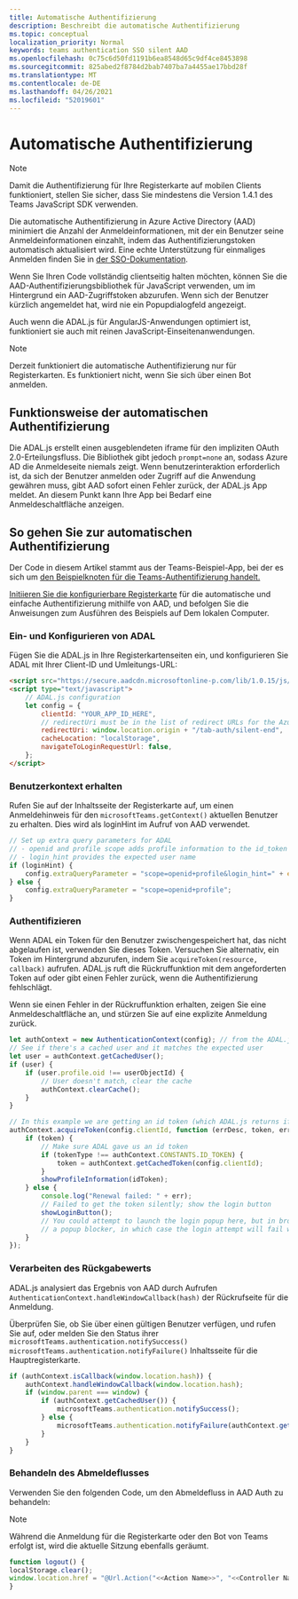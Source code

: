 ```yaml
---
title: Automatische Authentifizierung
description: Beschreibt die automatische Authentifizierung
ms.topic: conceptual
localization_priority: Normal
keywords: teams authentication SSO silent AAD
ms.openlocfilehash: 0c75c6d50fd1191b6ea8548d65c9df4ce8453898
ms.sourcegitcommit: 825abed2f8784d2bab7407ba7a4455ae17bbd28f
ms.translationtype: MT
ms.contentlocale: de-DE
ms.lasthandoff: 04/26/2021
ms.locfileid: "52019601"
---
```

# <a name="silent-authentication"></a>Automatische Authentifizierung

> [!NOTE]
> Damit die Authentifizierung für Ihre Registerkarte auf mobilen Clients funktioniert, stellen Sie sicher, dass Sie mindestens die Version 1.4.1 des Teams JavaScript SDK verwenden.

Die automatische Authentifizierung in Azure Active Directory (AAD) minimiert die Anzahl der Anmeldeinformationen, mit der ein Benutzer seine Anmeldeinformationen einzahlt, indem das Authentifizierungstoken automatisch aktualisiert wird. Eine echte Unterstützung für einmaliges Anmelden finden Sie in [der SSO-Dokumentation](~/tabs/how-to/authentication/auth-aad-sso.md).

Wenn Sie Ihren Code vollständig clientseitig halten möchten, können Sie die AAD-Authentifizierungsbibliothek für JavaScript verwenden, um im Hintergrund ein AAD-Zugriffstoken abzurufen. [](/azure/active-directory/develop/active-directory-authentication-libraries) Wenn sich der Benutzer kürzlich angemeldet hat, wird nie ein Popupdialogfeld angezeigt.

Auch wenn die ADAL.js für AngularJS-Anwendungen optimiert ist, funktioniert sie auch mit reinen JavaScript-Einseitenanwendungen.

> [!NOTE]
> Derzeit funktioniert die automatische Authentifizierung nur für Registerkarten. Es funktioniert nicht, wenn Sie sich über einen Bot anmelden.

## <a name="how-silent-authentication-works"></a>Funktionsweise der automatischen Authentifizierung

Die ADAL.js erstellt einen ausgeblendeten iframe für den impliziten OAuth 2.0-Erteilungsfluss. Die Bibliothek gibt jedoch `prompt=none` an, sodass Azure AD die Anmeldeseite niemals zeigt. Wenn benutzerinteraktion erforderlich ist, da sich der Benutzer anmelden oder Zugriff auf die Anwendung gewähren muss, gibt AAD sofort einen Fehler zurück, der ADAL.js App meldet. An diesem Punkt kann Ihre App bei Bedarf eine Anmeldeschaltfläche anzeigen.

## <a name="how-to-do-silent-authentication"></a>So gehen Sie zur automatischen Authentifizierung

Der Code in diesem Artikel stammt aus der Teams-Beispiel-App, bei der es sich um [den Beispielknoten für die Teams-Authentifizierung handelt.](https://github.com/OfficeDev/Microsoft-Teams-Samples/blob/main/samples/app-auth/nodejs/src/views/tab/silent/silent.hbs)

[Initiieren Sie die konfigurierbare Registerkarte](https://github.com/OfficeDev/Microsoft-Teams-Samples/tree/main/samples/tab-channel-group-config-page-auth/csharp) für die automatische und einfache Authentifizierung mithilfe von AAD, und befolgen Sie die Anweisungen zum Ausführen des Beispiels auf Dem lokalen Computer.

### <a name="include-and-configure-adal"></a>Ein- und Konfigurieren von ADAL

Fügen Sie die ADAL.js in Ihre Registerkartenseiten ein, und konfigurieren Sie ADAL mit Ihrer Client-ID und Umleitungs-URL:

```html
<script src="https://secure.aadcdn.microsoftonline-p.com/lib/1.0.15/js/adal.min.js" integrity="sha384-lIk8T3uMxKqXQVVfFbiw0K/Nq+kt1P3NtGt/pNexiDby2rKU6xnDY8p16gIwKqgI" crossorigin="anonymous"></script>
<script type="text/javascript">
    // ADAL.js configuration
    let config = {
        clientId: "YOUR_APP_ID_HERE",
        // redirectUri must be in the list of redirect URLs for the Azure AD app
        redirectUri: window.location.origin + "/tab-auth/silent-end",
        cacheLocation: "localStorage",
        navigateToLoginRequestUrl: false,
    };
</script>
```

### <a name="get-the-user-context"></a>Benutzerkontext erhalten

Rufen Sie auf der Inhaltsseite der Registerkarte auf, um einen Anmeldehinweis für den `microsoftTeams.getContext()` aktuellen Benutzer zu erhalten. Dies wird als loginHint im Aufruf von AAD verwendet.

```javascript
// Set up extra query parameters for ADAL
// - openid and profile scope adds profile information to the id_token
// - login_hint provides the expected user name
if (loginHint) {
    config.extraQueryParameter = "scope=openid+profile&login_hint=" + encodeURIComponent(loginHint);
} else {
    config.extraQueryParameter = "scope=openid+profile";
}
```

### <a name="authenticate"></a>Authentifizieren

Wenn ADAL ein Token für den Benutzer zwischengespeichert hat, das nicht abgelaufen ist, verwenden Sie dieses Token. Versuchen Sie alternativ, ein Token im Hintergrund abzurufen, indem Sie `acquireToken(resource, callback)` aufrufen. ADAL.js ruft die Rückruffunktion mit dem angeforderten Token auf oder gibt einen Fehler zurück, wenn die Authentifizierung fehlschlägt.

Wenn sie einen Fehler in der Rückruffunktion erhalten, zeigen Sie eine Anmeldeschaltfläche an, und stürzen Sie auf eine explizite Anmeldung zurück.

```javascript
let authContext = new AuthenticationContext(config); // from the ADAL.js library
// See if there's a cached user and it matches the expected user
let user = authContext.getCachedUser();
if (user) {
    if (user.profile.oid !== userObjectId) {
        // User doesn't match, clear the cache
        authContext.clearCache();
    }
}

// In this example we are getting an id token (which ADAL.js returns if we ask for resource = clientId)
authContext.acquireToken(config.clientId, function (errDesc, token, err, tokenType) {
    if (token) {
        // Make sure ADAL gave us an id token
        if (tokenType !== authContext.CONSTANTS.ID_TOKEN) {
            token = authContext.getCachedToken(config.clientId);
        }
        showProfileInformation(idToken);
    } else {
        console.log("Renewal failed: " + err);
        // Failed to get the token silently; show the login button
        showLoginButton();
        // You could attempt to launch the login popup here, but in browsers this could be blocked by
        // a popup blocker, in which case the login attempt will fail with the reason FailedToOpenWindow.
    }
});
```

### <a name="process-the-return-value"></a>Verarbeiten des Rückgabewerts

ADAL.js analysiert das Ergebnis von AAD durch Aufrufen `AuthenticationContext.handleWindowCallback(hash)` der Rückrufseite für die Anmeldung.

Überprüfen Sie, ob Sie über einen gültigen Benutzer verfügen, und rufen Sie auf, oder melden Sie den Status ihrer `microsoftTeams.authentication.notifySuccess()` `microsoftTeams.authentication.notifyFailure()` Inhaltsseite für die Hauptregisterkarte.

```javascript
if (authContext.isCallback(window.location.hash)) {
    authContext.handleWindowCallback(window.location.hash);
    if (window.parent === window) {
        if (authContext.getCachedUser()) {
            microsoftTeams.authentication.notifySuccess();
        } else {
            microsoftTeams.authentication.notifyFailure(authContext.getLoginError());
        }
    }
}
```

### <a name="handle-sign-out-flow"></a>Behandeln des Abmeldeflusses

Verwenden Sie den folgenden Code, um den Abmeldefluss in AAD Auth zu behandeln:

> [!NOTE]
> Während die Anmeldung für die Registerkarte oder den Bot von Teams erfolgt ist, wird die aktuelle Sitzung ebenfalls geräumt.

```javascript
function logout() {
localStorage.clear();
window.location.href = "@Url.Action("<<Action Name>>", "<<Controller Name>>")";
}
```
